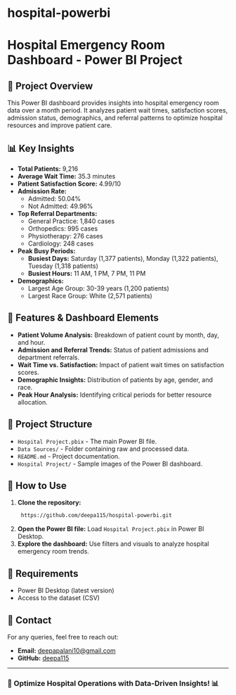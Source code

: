 # hospital-powerbi
# Hospital Emergency Room Dashboard - Power BI Project

## 📌 Project Overview
This Power BI dashboard provides insights into hospital emergency room data over a month period. It analyzes patient wait times, satisfaction scores, admission status, demographics, and referral patterns to optimize hospital resources and improve patient care.

## 📊 Key Insights
- **Total Patients:** 9,216
- **Average Wait Time:** 35.3 minutes
- **Patient Satisfaction Score:** 4.99/10
- **Admission Rate:**
  - Admitted: 50.04%
  - Not Admitted: 49.96%
- **Top Referral Departments:**
  - General Practice: 1,840 cases
  - Orthopedics: 995 cases
  - Physiotherapy: 276 cases
  - Cardiology: 248 cases
- **Peak Busy Periods:**
  - **Busiest Days:** Saturday (1,377 patients), Monday (1,322 patients), Tuesday (1,318 patients)
  - **Busiest Hours:** 11 AM, 1 PM, 7 PM, 11 PM
- **Demographics:**
  - Largest Age Group: 30-39 years (1,200 patients)
  - Largest Race Group: White (2,571 patients)
  
## 📌 Features & Dashboard Elements
- **Patient Volume Analysis:** Breakdown of patient count by month, day, and hour.
- **Admission and Referral Trends:** Status of patient admissions and department referrals.
- **Wait Time vs. Satisfaction:** Impact of patient wait times on satisfaction scores.
- **Demographic Insights:** Distribution of patients by age, gender, and race.
- **Peak Hour Analysis:** Identifying critical periods for better resource allocation.

## 📂 Project Structure
- `Hospital Project.pbix` - The main Power BI file.
- `Data Sources/` - Folder containing raw and processed data.
- `README.md` - Project documentation.
- `Hospital Project/` - Sample images of the Power BI dashboard.

## 🚀 How to Use
1. **Clone the repository:**
   ```bash
    https://github.com/deepa115/hospital-powerbi.git
   ```
2. **Open the Power BI file:** Load `Hospital Project.pbix` in Power BI Desktop.
3. **Explore the dashboard:** Use filters and visuals to analyze hospital emergency room trends.

## 📌 Requirements
- Power BI Desktop (latest version)
- Access to the dataset (CSV)

## 📧 Contact
For any queries, feel free to reach out:
- **Email:** deepapalani10@gmail.com
- **GitHub:** [deepa115](https://github.com/deepa115)

---
### 🚀 Optimize Hospital Operations with Data-Driven Insights! 📊

